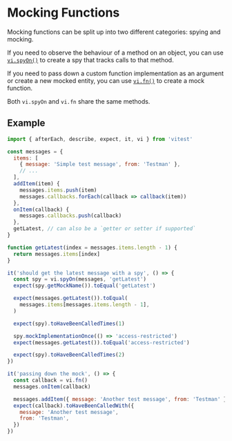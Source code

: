 # Mocking Functions

Mocking functions can be split up into two different categories: spying and mocking.

If you need to observe the behaviour of a method on an object, you can use [`vi.spyOn()`](/api/vi#vi-spyon) to create a spy that tracks calls to that method.

If you need to pass down a custom function implementation as an argument or create a new mocked entity, you can use [`vi.fn()`](/api/vi#vi-fn) to create a mock function.

Both `vi.spyOn` and `vi.fn` share the same methods.

## Example

```js
import { afterEach, describe, expect, it, vi } from 'vitest'

const messages = {
  items: [
    { message: 'Simple test message', from: 'Testman' },
    // ...
  ],
  addItem(item) {
    messages.items.push(item)
    messages.callbacks.forEach(callback => callback(item))
  },
  onItem(callback) {
    messages.callbacks.push(callback)
  },
  getLatest, // can also be a `getter or setter if supported`
}

function getLatest(index = messages.items.length - 1) {
  return messages.items[index]
}

it('should get the latest message with a spy', () => {
  const spy = vi.spyOn(messages, 'getLatest')
  expect(spy.getMockName()).toEqual('getLatest')

  expect(messages.getLatest()).toEqual(
    messages.items[messages.items.length - 1],
  )

  expect(spy).toHaveBeenCalledTimes(1)

  spy.mockImplementationOnce(() => 'access-restricted')
  expect(messages.getLatest()).toEqual('access-restricted')

  expect(spy).toHaveBeenCalledTimes(2)
})

it('passing down the mock', () => {
  const callback = vi.fn()
  messages.onItem(callback)

  messages.addItem({ message: 'Another test message', from: 'Testman' })
  expect(callback).toHaveBeenCalledWith({
    message: 'Another test message',
    from: 'Testman',
  })
})
```
